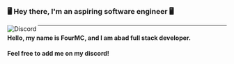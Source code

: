 <!--- https://github.com/Scherso/Scherso and https://github.com/Ethan-Francolla, they are very nice for letting me basically copy and paste their entire github profile--->

### 🖥️ Hey there, I'm an aspiring software engineer 🖥️

<!--- Drawing the logos behind the page break, href is a link to the corresponding links. --->
<a href="https://discordapp.com/users/527875917037699072">
     <img align="left" alt="Discord"
          src="https://img.shields.io/badge/-FourMC%231822-5865F2?&style=flat-square&logo=discord&logoColor=white">
</a>

------

#### Hello, my name is FourMC, and I am abad full stack developer.
#### Feel free to add me on my discord!

